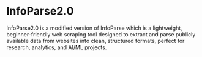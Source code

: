 # InfoParse2.0
InfoParse2.0 is a modified version of  InfoParse which is a lightweight, beginner-friendly web scraping tool designed to extract and parse publicly available data from websites into clean, structured formats, perfect for research, analytics, and AI/ML projects.
